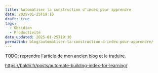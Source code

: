 ```yaml
---
title: Automatiser la construction d’index pour apprendre
date: 2025-01-25T19:10
draft: true
tags:
  - Obsidian
  - Productivité
date_updated: 2025-01-25T19:10
permalink: blog/automatiser-la-construction-d-index-pour-apprendre/
---
```


TODO: reprendre l'article de mon ancien blog et le traduire.

https://baldir.fr/posts/automate-building-index-for-learning/



